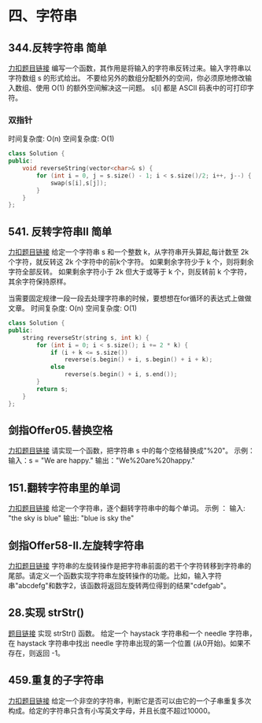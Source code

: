 # 四、字符串

## 344.反转字符串 简单
[力扣题目链接](https://leetcode.cn/problems/reverse-string/)
编写一个函数，其作用是将输入的字符串反转过来。输入字符串以字符数组 s 的形式给出。
不要给另外的数组分配额外的空间，你必须原地修改输入数组、使用 O(1) 的额外空间解决这一问题。
s[i] 都是 ASCII 码表中的可打印字符。

### 双指针
时间复杂度: O(n)
空间复杂度: O(1)
```c++
class Solution {
public:
    void reverseString(vector<char>& s) {
        for (int i = 0, j = s.size() - 1; i < s.size()/2; i++, j--) {
            swap(s[i],s[j]);
        }
    }
};
```

## 541. 反转字符串II 简单
[力扣题目链接](https://leetcode.cn/problems/reverse-string-ii/)
给定一个字符串 s 和一个整数 k，从字符串开头算起,每计数至 2k 个字符，就反转这 2k 个字符中的前k个字符。
如果剩余字符少于 k 个，则将剩余字符全部反转。
如果剩余字符小于 2k 但大于或等于 k 个，则反转前 k 个字符，其余字符保持原样。

当需要固定规律一段一段去处理字符串的时候，要想想在for循环的表达式上做做文章。
时间复杂度: O(n)
空间复杂度: O(1)
```c++
class Solution {
public:
    string reverseStr(string s, int k) {
        for (int i = 0; i < s.size(); i += 2 * k) {
            if (i + k <= s.size()) 
                reverse(s.begin() + i, s.begin() + i + k);
            else 
                reverse(s.begin() + i, s.end());
        }
        return s;
    }
};
```

## 剑指Offer05.替换空格
[力扣题目链接](https://leetcode.cn/problems/ti-huan-kong-ge-lcof/)
请实现一个函数，把字符串 s 中的每个空格替换成"%20"。
示例： 输入：s = "We are happy."
输出："We%20are%20happy."

## 151.翻转字符串里的单词
[力扣题目链接](https://leetcode.cn/problems/reverse-words-in-a-string/)
给定一个字符串，逐个翻转字符串中的每个单词。
示例 ：
输入: "the sky is blue"
输出: "blue is sky the"

## 剑指Offer58-II.左旋转字符串
[力扣题目链接](https://leetcode.cn/problems/zuo-xuan-zhuan-zi-fu-chuan-lcof/)
字符串的左旋转操作是把字符串前面的若干个字符转移到字符串的尾部。请定义一个函数实现字符串左旋转操作的功能。比如，输入字符串"abcdefg"和数字2，该函数将返回左旋转两位得到的结果"cdefgab"。

## 28.实现 strStr()
[题目链接](https://leetcode.cn/problems/find-the-index-of-the-first-occurrence-in-a-string/)
实现 strStr() 函数。
给定一个 haystack 字符串和一个 needle 字符串，在 haystack 字符串中找出 needle 字符串出现的第一个位置 (从0开始)。如果不存在，则返回  -1。

## 459.重复的子字符串
[力扣题目链接](https://leetcode.cn/problems/repeated-substring-pattern/)
给定一个非空的字符串，判断它是否可以由它的一个子串重复多次构成。给定的字符串只含有小写英文字母，并且长度不超过10000。
